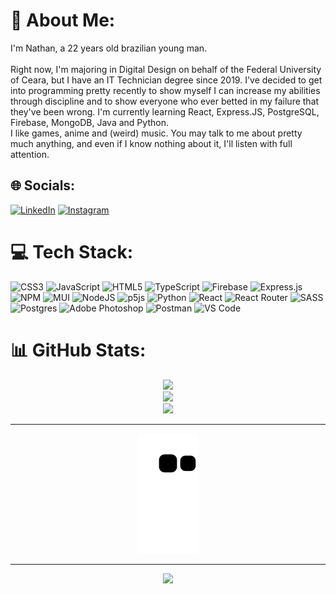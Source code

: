 # 💫 About Me:
I'm Nathan, a 22 years old brazilian young man.<br><br>Right now, I'm majoring in Digital Design on behalf of the Federal University of Ceara, but I have an IT Technician degree since 2019. I've decided to get into programming pretty recently to show myself I can increase my abilities through discipline and to show everyone who ever betted in my failure that they've been wrong. I'm currently learning React, Express.JS, PostgreSQL, Firebase, MongoDB, Java and Python.<br>I like games, anime and (weird) music. You may talk to me about pretty much anything, and even if I know nothing about it, I'll listen with full attention.


## 🌐 Socials:
[![LinkedIn](https://img.shields.io/badge/LinkedIn-%230072b1.svg?logo=LinkedIn&logoColor=white)](https://www.linkedin.com/in/ntn-snt)
[![Instagram](https://img.shields.io/badge/Instagram-%23E4405F.svg?logo=Instagram&logoColor=white)](https://instagram.com/ntn_snt)

# 💻 Tech Stack:
![CSS3](https://img.shields.io/badge/css3-%231572B6.svg?style=for-the-badge&logo=css3&logoColor=white) ![JavaScript](https://img.shields.io/badge/javascript-%23323330.svg?style=for-the-badge&logo=javascript&logoColor=%23F7DF1E) ![HTML5](https://img.shields.io/badge/html5-%23E34F26.svg?style=for-the-badge&logo=html5&logoColor=white) ![TypeScript](https://img.shields.io/badge/typescript-%23007ACC.svg?style=for-the-badge&logo=typescript&logoColor=white) ![Firebase](https://img.shields.io/badge/firebase-%23039BE5.svg?style=for-the-badge&logo=firebase) ![Express.js](https://img.shields.io/badge/express.js-%23404d59.svg?style=for-the-badge&logo=express&logoColor=%2361DAFB) ![NPM](https://img.shields.io/badge/NPM-%23000000.svg?style=for-the-badge&logo=npm&logoColor=white) ![MUI](https://img.shields.io/badge/MUI-%230081CB.svg?style=for-the-badge&logo=material-ui&logoColor=white) ![NodeJS](https://img.shields.io/badge/node.js-6DA55F?style=for-the-badge&logo=node.js&logoColor=white) ![p5js](https://img.shields.io/badge/p5.js-ED225D?style=for-the-badge&logo=p5.js&logoColor=FFFFFF) ![Python](https://img.shields.io/badge/python-3670A0?style=for-the-badge&logo=python&logoColor=ffdd54) ![React](https://img.shields.io/badge/react-%2320232a.svg?style=for-the-badge&logo=react&logoColor=%2361DAFB) ![React Router](https://img.shields.io/badge/React_Router-CA4245?style=for-the-badge&logo=react-router&logoColor=white) ![SASS](https://img.shields.io/badge/SASS-hotpink.svg?style=for-the-badge&logo=SASS&logoColor=white) ![Postgres](https://img.shields.io/badge/postgres-%23316192.svg?style=for-the-badge&logo=postgresql&logoColor=white) ![Adobe Photoshop](https://img.shields.io/badge/adobephotoshop-%2331A8FF.svg?style=for-the-badge&logo=adobephotoshop&logoColor=white) ![Postman](https://img.shields.io/badge/Postman-FF6C37?style=for-the-badge&logo=postman&logoColor=white) ![VS Code](https://img.shields.io/badge/VSCode-0078D4?style=for-the-badge&logo=visual%20studio%20code&logoColor=white)

# 📊 GitHub Stats:
<div width="100%" align="center">

![](https://github-readme-stats.vercel.app/api?username=ntn-ss&theme=radical&hide_border=false&include_all_commits=false&count_private=false)<br/>
![](https://github-readme-streak-stats.herokuapp.com/?user=ntn-ss&theme=radical&hide_border=false)<br/>
![](https://github-readme-stats.vercel.app/api/top-langs/?username=ntn-ss&theme=radical&hide_border=false&include_all_commits=false&count_private=false&layout=compact)

---

![Snake animation](https://github.com/ntn-ss/ntn-ss/blob/output/github-contribution-grid-snake.svg)


---
[![](https://visitcount.itsvg.in/api?id=ntn-ss&icon=0&color=8)](https://visitcount.itsvg.in)
</div>


<!-- Proudly created with GPRM ( https://gprm.itsvg.in ) -->

